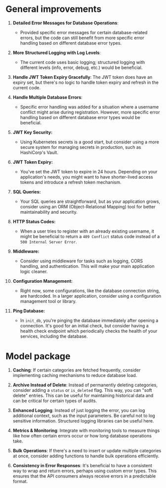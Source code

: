 # General improvements
1. **Detailed Error Messages for Database Operations**: 
   - Provided specific error messages for certain database-related errors, but the code can still benefit from more specific error handling based on different database error types.

2. **More Structured Logging with Log Levels**: 
   - The current code uses basic logging; structured logging with different levels (info, error, debug, etc.) would be beneficial.

3. **Handle JWT Token Expiry Gracefully**: 
   The JWT token does have an expiry set, but there's no logic to handle token expiry and refresh in the current code.

4. **Handle Multiple Database Errors**: 
   - Specific error handling was added for a situation where a username conflict might arise during registration. However, more specific error handling based on different database error types would be beneficial.

5. **JWT Key Security:**
    - Using Kubernetes secrets is a good start, but consider using a more secure system for managing secrets in production, such as HashiCorp's Vault.

6. **JWT Token Expiry:**
    - You've set the JWT token to expire in 24 hours. Depending on your application's needs, you might want to have shorter-lived access tokens and introduce a refresh token mechanism.

7. **SQL Queries:**
    - Your SQL queries are straightforward, but as your application grows, consider using an ORM (Object-Relational Mapping) tool for better maintainability and security.

8. **HTTP Status Codes:**
    - When a user tries to register with an already existing username, it might be beneficial to return a `409 Conflict` status code instead of a `500 Internal Server Error`.

9. **Middleware:**
    - Consider using middleware for tasks such as logging, CORS handling, and authentication. This will make your main application logic cleaner.

10. **Configuration Management:**
    - Right now, some configurations, like the database connection string, are hardcoded. In a larger application, consider using a configuration management tool or library.

11. **Ping Database:**
    - In `init_db`, you're pinging the database immediately after opening a connection. It's good for an initial check, but consider having a health check endpoint which periodically checks the health of your services, including the database.

# Model package

1. **Caching**: If certain categories are fetched frequently, consider implementing caching mechanisms to reduce database load.

2. **Archive Instead of Delete**: Instead of permanently deleting categories, consider adding a `status` or `is_deleted` flag. This way, you can "soft delete" entries. This can be useful for maintaining historical data and can be critical for certain types of audits.

3. **Enhanced Logging**: Instead of just logging the error, you can log additional context, such as the input parameters. Be careful not to log sensitive information. Structured logging libraries can be useful here.

4. **Metrics & Monitoring**: Integrate with monitoring tools to measure things like how often certain errors occur or how long database operations take.

5. **Bulk Operations**: If there's a need to insert or update multiple categories at once, consider adding functions to handle bulk operations efficiently.

6. **Consistency in Error Responses**: It's beneficial to have a consistent way to wrap and return errors, perhaps using custom error types. This ensures that the API consumers always receive errors in a predictable format.
